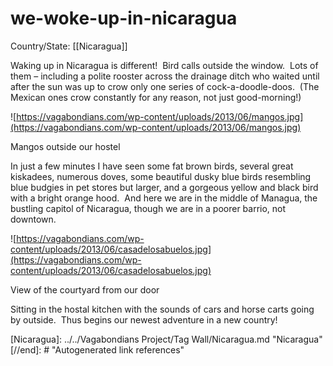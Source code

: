# we-woke-up-in-nicaragua

Country/State: [[Nicaragua]]

Waking up in Nicaragua is different!  Bird calls outside the window.  Lots of them – including a polite rooster across the drainage ditch who waited until after the sun was up to crow only one series of cock-a-doodle-doos.  (The Mexican ones crow constantly for any reason, not just good-morning!)

![https://vagabondians.com/wp-content/uploads/2013/06/mangos.jpg](https://vagabondians.com/wp-content/uploads/2013/06/mangos.jpg)

Mangos outside our hostel

In just a few minutes I have seen some fat brown birds, several great kiskadees, numerous doves, some beautiful dusky blue birds resembling blue budgies in pet stores but larger, and a gorgeous yellow and black bird with a bright orange hood.  And here we are in the middle of Managua, the bustling capitol of Nicaragua, though we are in a poorer barrio, not downtown.

![https://vagabondians.com/wp-content/uploads/2013/06/casadelosabuelos.jpg](https://vagabondians.com/wp-content/uploads/2013/06/casadelosabuelos.jpg)

View of the courtyard from our door

Sitting in the hostal kitchen with the sounds of cars and horse carts going by outside.  Thus begins our newest adventure in a new country!

[//begin]: # "Autogenerated link references for markdown compatibility"
[Nicaragua]: ../../Vagabondians Project/Tag Wall/Nicaragua.md "Nicaragua"
[//end]: # "Autogenerated link references"